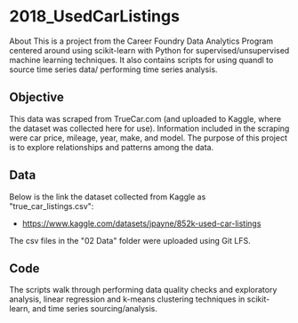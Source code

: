 # 2018_UsedCarListings

About
This is a project from the Career Foundry Data Analytics Program centered around using scikit-learn with Python for supervised/unsupervised machine learning techniques. It also contains scripts for using quandl to source time series data/ performing time series analysis.

## Objective
This data was scraped from TrueCar.com (and uploaded to Kaggle, where the dataset was collected here for use). Information included in the scraping were car price, mileage, year, make, and model. The purpose of this project is to explore relationships and patterns among the data.

## Data
Below is the link the dataset collected from Kaggle as "true_car_listings.csv":
- https://www.kaggle.com/datasets/jpayne/852k-used-car-listings

The csv files in the "02 Data" folder were uploaded using Git LFS.

## Code
The scripts walk through performing data quality checks and exploratory analysis, linear regression and k-means clustering techniques in scikit-learn, and time series sourcing/analysis.
